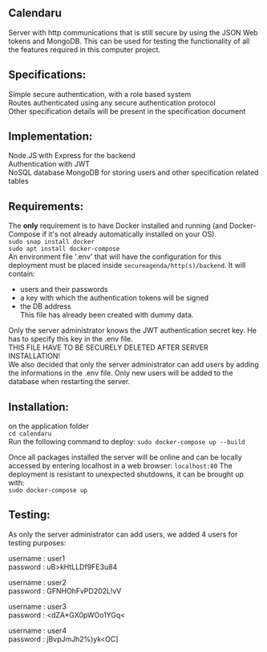 ## Calendaru
Server with http communications that is still secure by using the JSON Web tokens
and MongoDB. This can be used for testing the functionality of all the features required in this computer project.


## Specifications:
Simple secure authentication, with a role based system  
Routes authenticated using any secure authentication protocol  
Other specification details will be present in the specification document  

## Implementation:
Node.JS with Express for the backend  
Authentication with JWT  
NoSQL database MongoDB for storing users and other specification related tables  

## Requirements:
The **only** requirement is to have Docker installed and running (and Docker-Compose if it's not already automatically installed on your OS). \
`sudo snap install docker` \
`sudo apt install docker-compose` \
An environment file '.env' that will have the configuration for this deployment must be placed inside `secureagenda/http(s)/backend`. It will contain:
- users and their passwords
- a key with which the authentication tokens will be signed
- the DB address \
This file has already been created with dummy data.

Only the server administrator knows the JWT authentication secret key. He has to specify this key
in the .env file.\
THIS FILE HAVE TO BE SECURELY DELETED AFTER SERVER INSTALLATION!\
We also decided that only the server administrator can add users by adding 
the informations in the .env file. Only new users will be added to the database when restarting the server.

## Installation:
on the application folder\
`cd calendaru`\
Run the following command to deploy:
`sudo docker-compose up --build` 

Once all packages installed the server will be online and can be locally accessed
by entering localhost in a web browser:
`localhost:80`
The deployment is resistant to unexpected shutdowns, it can be brought up with: \
`sudo docker-compose up`

## Testing:
As only the server administrator can add users, we added 4 users for testing purposes:

username : user1    
password : uB>kHtLLDf9FE3u84

username : user2    
password : GFNHOhFvPD202L!vV

username : user3    
password : <dZA*GX0pWOo1YGq<

username : user4    
password : jBvpJmJh2%)yk<OC]


